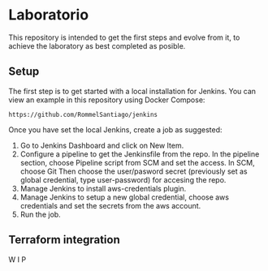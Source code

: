 # Laboratorio

This repository is intended to get the first steps and evolve from it, to achieve the laboratory as best completed as posible. 

## Setup
The first step is to get started with a local installation for Jenkins. You can view
an example in this repository using Docker Compose:
```
https://github.com/RommelSantiago/jenkins
```

Once you have set the local Jenkins, create a job as suggested:
1. Go to Jenkins Dashboard and click on New Item.
2. Configure a pipeline to get the Jenkinsfile from the repo.
   In the pipeline section, choose Pipeline script from SCM and set the access.
   In SCM, choose Git
   Then choose the user/pasword secret (previously set as global credential, type user-password) for accesing the repo.
3. Manage Jenkins to install aws-credentials plugin.
4. Manage Jenkins to setup a new global credential, choose aws credentials and set the secrets from the aws account.
5. Run the job.

## Terraform integration
W I P